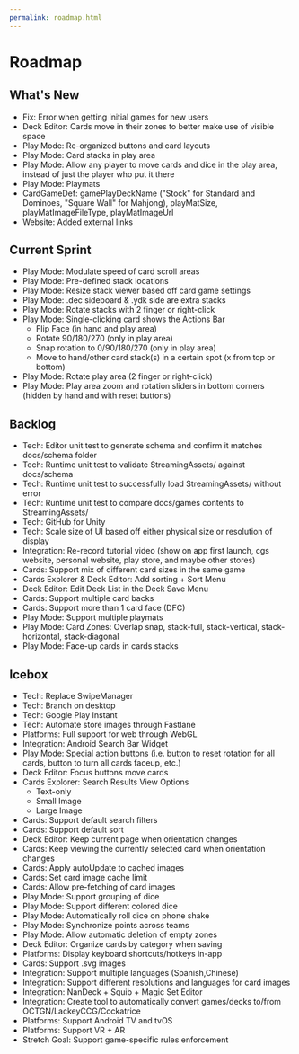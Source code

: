 ```yaml
---
permalink: roadmap.html
---
```


# Roadmap

## What's New
- Fix: Error when getting initial games for new users
- Deck Editor: Cards move in their zones to better make use of visible space
- Play Mode: Re-organized buttons and card layouts
- Play Mode: Card stacks in play area
- Play Mode: Allow any player to move cards and dice in the play area, instead of just the player who put it there
- Play Mode: Playmats
- CardGameDef: gamePlayDeckName ("Stock" for Standard and Dominoes, "Square Wall" for Mahjong), playMatSize, playMatImageFileType, playMatImageUrl
- Website: Added external links

## Current Sprint
- Play Mode: Modulate speed of card scroll areas
- Play Mode: Pre-defined stack locations
- Play Mode: Resize stack viewer based off card game settings
- Play Mode: .dec sideboard & .ydk side are extra stacks
- Play Mode: Rotate stacks with 2 finger or right-click
- Play Mode: Single-clicking card shows the Actions Bar
  - Flip Face (in hand and play area)
  - Rotate 90/180/270 (only in play area)
  - Snap rotation to 0/90/180/270 (only in play area)
  - Move to hand/other card stack(s) in a certain spot (x from top or bottom)
- Play Mode: Rotate play area (2 finger or right-click)
- Play Mode: Play area zoom and rotation sliders in bottom corners (hidden by hand and with reset buttons)

## Backlog
- Tech: Editor unit test to generate schema and confirm it matches docs/schema folder
- Tech: Runtime unit test to validate StreamingAssets/ against docs/schema
- Tech: Runtime unit test to successfully load StreamingAssets/ without error
- Tech: Runtime unit test to compare docs/games contents to StreamingAssets/
- Tech: GitHub for Unity
- Tech: Scale size of UI based off either physical size or resolution of display
- Integration: Re-record tutorial video (show on app first launch, cgs website, personal website, play store, and maybe other stores)
- Cards: Support mix of different card sizes in the same game
- Cards Explorer & Deck Editor: Add sorting + Sort Menu
- Deck Editor: Edit Deck List in the Deck Save Menu
- Cards: Support multiple card backs
- Cards: Support more than 1 card face (DFC)
- Play Mode: Support multiple playmats
- Play Mode: Card Zones: Overlap snap, stack-full, stack-vertical, stack-horizontal, stack-diagonal
- Play Mode: Face-up cards in cards stacks

## Icebox
- Tech: Replace SwipeManager
- Tech: Branch on desktop
- Tech: Google Play Instant
- Tech: Automate store images through Fastlane
- Platforms: Full support for web through WebGL
- Integration: Android Search Bar Widget
- Play Mode: Special action buttons (i.e. button to reset rotation for all cards, button to turn all cards faceup, etc.)
- Deck Editor: Focus buttons move cards
- Cards Explorer: Search Results View Options
  - Text-only
  - Small Image
  - Large Image
- Cards: Support default search filters
- Cards: Support default sort
- Deck Editor: Keep current page when orientation changes
- Cards: Keep viewing the currently selected card when orientation changes
- Cards: Apply autoUpdate to cached images
- Cards: Set card image cache limit
- Cards: Allow pre-fetching of card images
- Play Mode: Support grouping of dice
- Play Mode: Support different colored dice
- Play Mode: Automatically roll dice on phone shake
- Play Mode: Synchronize points across teams
- Play Mode: Allow automatic deletion of empty zones
- Deck Editor: Organize cards by category when saving
- Platforms: Display keyboard shortcuts/hotkeys in-app
- Cards: Support .svg images
- Integration: Support multiple languages (Spanish,Chinese)
- Integration: Support different resolutions and languages for card images
- Integration: NanDeck + Squib + Magic Set Editor
- Integration: Create tool to automatically convert games/decks to/from OCTGN/LackeyCCG/Cockatrice
- Platforms: Support Android TV and tvOS
- Platforms: Support VR + AR
- Stretch Goal: Support game-specific rules enforcement
